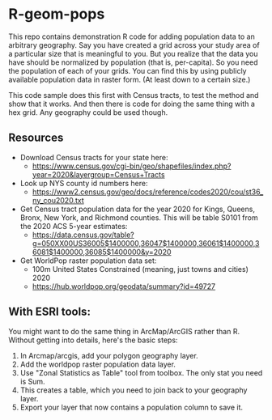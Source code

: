 # R-geom-pops
This repo contains demonstration R code for adding population data to an arbitrary geography. Say you have created a grid across your study area of a particular size that is meaningful to you. But you realize that the data you have should be normalized by population (that is, per-capita). So you need the population of each of your grids. You can find this by using publicly available population data in raster form. (At least down to a certain size.)

This code sample does this first with Census tracts, to test the method and show that it works. And then there is code for doing the same thing with a hex grid. Any geography could be used though.

## Resources
* Download Census tracts for your state here:
	* https://www.census.gov/cgi-bin/geo/shapefiles/index.php?year=2020&layergroup=Census+Tracts
* Look up NYS county id numbers here:
	* https://www2.census.gov/geo/docs/reference/codes2020/cou/st36_ny_cou2020.txt
* Get Census tract population data for the year 2020 for Kings, Queens, Bronx, New York, and Richmond counties. This will be table S0101 from the 2020 ACS 5-year estimates:
	* https://data.census.gov/table?g=050XX00US36005$1400000,36047$1400000,36061$1400000,36081$1400000,36085$1400000&y=2020
* Get WorldPop raster population data set:
	* 100m United States Constrained (meaning, just towns and cities) 2020
	* https://hub.worldpop.org/geodata/summary?id=49727



## With ESRI tools:
You might want to do the same thing in ArcMap/ArcGIS rather than R. Without getting into details, here's the basic steps:
1. In Arcmap/arcgis, add your polygon geography layer.
2. Add the worldpop raster population data layer.
3. Use "Zonal Statistics as Table" tool from toolbox. The only stat you need is Sum.
4. This creates a table, which you need to join back to your geography layer.
5. Export your layer that now contains a population column to save it.



